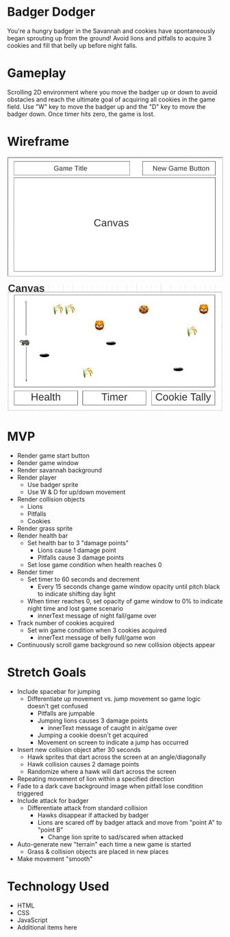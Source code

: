 # Badger Dodger

You're a hungry badger in the Savannah and cookies have spontaneously began sprouting up from the ground! Avoid lions and pitfalls to acquire 3 cookies and fill that belly up before night falls.

# Gameplay
Scrolling 2D environment where you move the badger up or down to avoid obstacles and reach the ultimate goal of acquiring all cookies in the game field. Use "W" key to move the badger up and the "D" key to move the badger down. Once timer hits zero, the game is lost.

# Wireframe

![](images/wireframe-1.JPG)

![](images/wireframe-2.JPG)

# MVP
* Render game start button
* Render game window
* Render savannah background
* Render player
    * Use badger sprite
    * Use W & D for up/down movement
* Render collision objects
    * Lions
    * Pitfalls
    * Cookies
* Render grass sprite
* Render health bar
    * Set health bar to 3 "damage points"
        * Lions cause 1 damage point
        * Pitfalls cause 3 damage points
    * Set lose game condition when health reaches 0
* Render timer
    * Set timer to 60 seconds and decrement
        * Every 15 seconds change game window opacity until pitch black to indicate shifting day light
    * When timer reaches 0, set opacity of game window to 0% to indicate night time and lost game scenario
        * innerText message of night fall/game over
* Track number of cookies acquired
    * Set win game condition when 3 cookies acquired
        * innerText message of belly full/game won
* Continuously scroll game background so new collision objects appear

# Stretch Goals
* Include spacebar for jumping
    * Differentiate up movement vs. jump movement so game logic doesn't get confused
        * Pitfalls are jumpable
        * Jumping lions causes 3 damage points
            * innerText message of caught in air/game over
        * Jumping a cookie doesn't get acquired
        * Movement on screen to indicate a jump has occurred 
* Insert new collision object after 30 seconds
    * Hawk sprites that dart across the screen at an angle/diagonally 
    * Hawk collision causes 2 damage points
    * Randomize where a hawk will dart across the screen
* Repeating movement of lion within a specified direction
* Fade to a dark cave background image when pitfall lose condition triggered
* Include attack for badger
    * Differentiate attack from standard collision
        * Hawks disappear if attacked by badger
        * Lions are scared off by badger attack and move from "point A" to "point B"
            * Change lion sprite to sad/scared when attacked
* Auto-generate new "terrain" each time a new game is started
    * Grass & collision objects are placed in new places
* Make movement "smooth"


# Technology Used
* HTML
* CSS
* JavaScript
* Additional items here